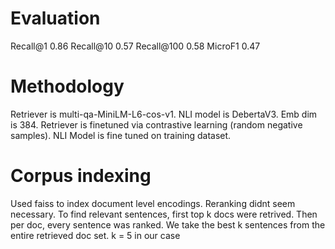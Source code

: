 # Evaluation
Recall@1 0.86
Recall@10 0.57
Recall@100 0.58
MicroF1 0.47

# Methodology
Retriever is multi-qa-MiniLM-L6-cos-v1. NLI model is DebertaV3. 
Emb dim is 384. Retriever is finetuned via contrastive learning (random negative samples). NLI Model is fine tuned on training dataset. 

# Corpus indexing
Used faiss to index document level encodings. Reranking didnt seem necessary.
To find relevant sentences, first top k docs were retrived. Then per doc, every sentence was ranked. We take the best k sentences from the entire retrieved doc set. k = 5 in our case
